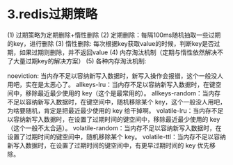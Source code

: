 # 3.redis过期策略

(1) 过期策略为定期删除+惰性删除
(2) 定期删除：每隔100ms随机抽取一些过期的key，进行删除
(3) 惰性删除: 每次根据key获取value的时候，判断key是否过期，如果过期则删除，并不返回value
(4) 内存淘汰机制（定期与惰性依然解决不了大量过期key的解决方案） 
(5) 各种内存淘汰机制:

noeviction: 当内存不足以容纳新写入数据时，新写入操作会报错，这个一般没人用吧，实在是太恶心了。
allkeys-lru：当内存不足以容纳新写入数据时，在键空间中，移除最近最少使用的 key（这个是最常用的）。
allkeys-random：当内存不足以容纳新写入数据时，在键空间中，随机移除某个 key，这个一般没人用吧，为啥要随机，肯定是把最近最少使用的 key 给干掉啊。
volatile-lru：当内存不足以容纳新写入数据时，在设置了过期时间的键空间中，移除最近最少使用的 key（这个一般不太合适）。
volatile-random：当内存不足以容纳新写入数据时，在设置了过期时间的键空间中，随机移除某个 key。
volatile-ttl：当内存不足以容纳新写入数据时，在设置了过期时间的键空间中，有更早过期时间的 key 优先移除。